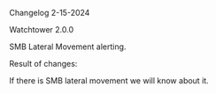 Changelog 2-15-2024

Watchtower 2.0.0

SMB Lateral Movement alerting.

Result of changes:

If there is SMB lateral movement we will know about it. 
